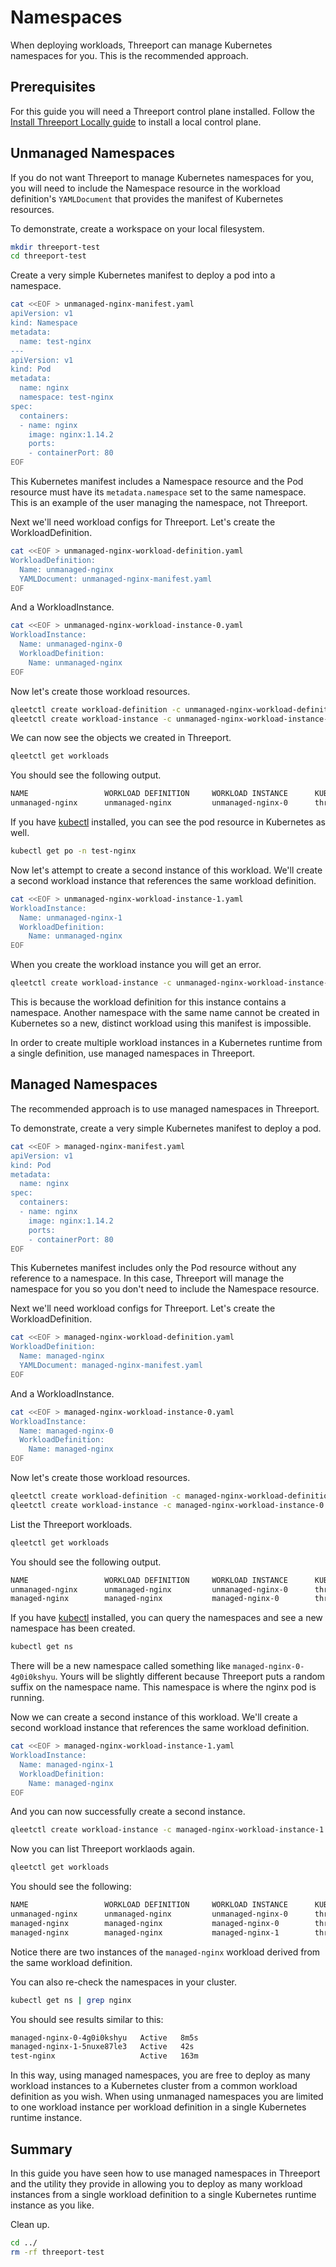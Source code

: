 # Namespaces

When deploying workloads, Threeport can manage Kubernetes namespaces for you.
This is the recommended approach.

## Prerequisites

For this guide you will need a Threeport control plane installed.  Follow the
[Install Threeport Locally guide](install-threeport-local.md) to install a local
control plane.

## Unmanaged Namespaces

If you do not want Threeport to manage Kubernetes namespaces for you, you will
need to include the Namespace resource in the workload definition's
`YAMLDocument` that provides the manifest of Kubernetes resources.

To demonstrate, create a workspace on your local filesystem.

```bash
mkdir threeport-test
cd threeport-test
```

Create a very simple Kubernetes manifest to deploy a pod into a namespace.

```bash
cat <<EOF > unmanaged-nginx-manifest.yaml
apiVersion: v1
kind: Namespace
metadata:
  name: test-nginx
---
apiVersion: v1
kind: Pod
metadata:
  name: nginx
  namespace: test-nginx
spec:
  containers:
  - name: nginx
    image: nginx:1.14.2
    ports:
    - containerPort: 80
EOF
```

This Kubernetes manifest includes a Namespace resource and the Pod resource must
have its `metadata.namespace` set to the same namespace.  This is an example of
the user managing the namespace, not Threeport.

Next we'll need workload configs for Threeport.  Let's create the
WorkloadDefinition.

```bash
cat <<EOF > unmanaged-nginx-workload-definition.yaml
WorkloadDefinition:
  Name: unmanaged-nginx
  YAMLDocument: unmanaged-nginx-manifest.yaml
EOF
```

And a WorkloadInstance.

```bash
cat <<EOF > unmanaged-nginx-workload-instance-0.yaml
WorkloadInstance:
  Name: unmanaged-nginx-0
  WorkloadDefinition:
    Name: unmanaged-nginx
EOF
```

Now let's create those workload resources.

```bash
qleetctl create workload-definition -c unmanaged-nginx-workload-definition.yaml
qleetctl create workload-instance -c unmanaged-nginx-workload-instance-0.yaml
```

We can now see the objects we created in Threeport.

```bash
qleetctl get workloads
```

You should see the following output.

```bash
NAME                 WORKLOAD DEFINITION     WORKLOAD INSTANCE      KUBERNETES RUNTIME INSTANCE     STATUS       AGE
unmanaged-nginx      unmanaged-nginx         unmanaged-nginx-0      threeport-dev                   Healthy      42s
```

If you have [kubectl](https://kubernetes.io/docs/tasks/tools/) installed, you
can see the pod resource in Kubernetes as well.

```bash
kubectl get po -n test-nginx
```

Now let's attempt to create a second instance of this workload.  We'll create a
second workload instance that references the same workload definition.

```bash
cat <<EOF > unmanaged-nginx-workload-instance-1.yaml
WorkloadInstance:
  Name: unmanaged-nginx-1
  WorkloadDefinition:
    Name: unmanaged-nginx
EOF
```

When you create the workload instance you will get an error.

```bash
qleetctl create workload-instance -c unmanaged-nginx-workload-instance-1.yaml
```

This is because the workload definition for this instance contains a namespace.
Another namespace with the same name cannot be created in Kubernetes so a new,
distinct workload using this manifest is impossible.

In order to create multiple workload instances in a Kubernetes runtime from a
single definition, use managed namespaces in Threeport.

## Managed Namespaces

The recommended approach is to use managed namespaces in Threeport.

To demonstrate, create a very simple Kubernetes manifest to deploy a pod.

```bash
cat <<EOF > managed-nginx-manifest.yaml
apiVersion: v1
kind: Pod
metadata:
  name: nginx
spec:
  containers:
  - name: nginx
    image: nginx:1.14.2
    ports:
    - containerPort: 80
EOF
```

This Kubernetes manifest includes only the Pod resource without any reference to
a namespace.  In this case, Threeport will manage the namespace for you so you
don't need to include the Namespace resource.

Next we'll need workload configs for Threeport.  Let's create the
WorkloadDefinition.

```bash
cat <<EOF > managed-nginx-workload-definition.yaml
WorkloadDefinition:
  Name: managed-nginx
  YAMLDocument: managed-nginx-manifest.yaml
EOF
```

And a WorkloadInstance.

```bash
cat <<EOF > managed-nginx-workload-instance-0.yaml
WorkloadInstance:
  Name: managed-nginx-0
  WorkloadDefinition:
    Name: managed-nginx
EOF
```

Now let's create those workload resources.

```bash
qleetctl create workload-definition -c managed-nginx-workload-definition.yaml
qleetctl create workload-instance -c managed-nginx-workload-instance-0.yaml
```

List the Threeport workloads.

```bash
qleetctl get workloads
```

You should see the following output.

```bash
NAME                 WORKLOAD DEFINITION     WORKLOAD INSTANCE      KUBERNETES RUNTIME INSTANCE     STATUS       AGE
unmanaged-nginx      unmanaged-nginx         unmanaged-nginx-0      threeport-dev-0                 Healthy      2h36m34s
managed-nginx        managed-nginx           managed-nginx-0        threeport-dev-0                 Healthy      1m22s
```

If you have [kubectl](https://kubernetes.io/docs/tasks/tools/) installed, you
can query the namespaces and see a new namespace has been created.

```bash
kubectl get ns
```

There will be a new namespace called something like
`managed-nginx-0-4g0i0kshyu`.  Yours will be slightly different because
Threeport puts a random suffix on the namespace name.  This namespace is where
the nginx pod is running.

Now we can create a second instance of this workload.  We'll create a
second workload instance that references the same workload definition.

```bash
cat <<EOF > managed-nginx-workload-instance-1.yaml
WorkloadInstance:
  Name: managed-nginx-1
  WorkloadDefinition:
    Name: managed-nginx
EOF
```

And you can now successfully create a second instance.

```bash
qleetctl create workload-instance -c managed-nginx-workload-instance-1.yaml
```

Now you can list Threeport worklaods again.

```bash
qleetctl get workloads
```

You should see the following:

```bash
NAME                 WORKLOAD DEFINITION     WORKLOAD INSTANCE      KUBERNETES RUNTIME INSTANCE     STATUS       AGE
unmanaged-nginx      unmanaged-nginx         unmanaged-nginx-0      threeport-dev-0                 Healthy      2h45m35s
managed-nginx        managed-nginx           managed-nginx-0        threeport-dev-0                 Healthy      10m22s
managed-nginx        managed-nginx           managed-nginx-1        threeport-dev-0                 Healthy      2m58s
```

Notice there are two instances of the `managed-nginx` workload derived from the
same workload definition.

You can also re-check the namespaces in your cluster.

```bash
kubectl get ns | grep nginx
```

You should see results similar to this:

```bash
managed-nginx-0-4g0i0kshyu   Active   8m5s
managed-nginx-1-5nuxe87le3   Active   42s
test-nginx                   Active   163m
```

In this way, using managed namespaces, you are free to deploy as many workload
instances to a Kubernetes cluster from a common workload definition as you wish.
When using unmanaged namespaces you are limited to one workload instance per
workload definition in a single Kubernetes runtime instance.

## Summary

In this guide you have seen how to use managed namespaces in Threeport and the
utility they provide in allowing you to deploy as many workload instances from a
single workload definition to a single Kubernetes runtime instance as you like.

Clean up.

```bash
cd ../
rm -rf threeport-test
```
